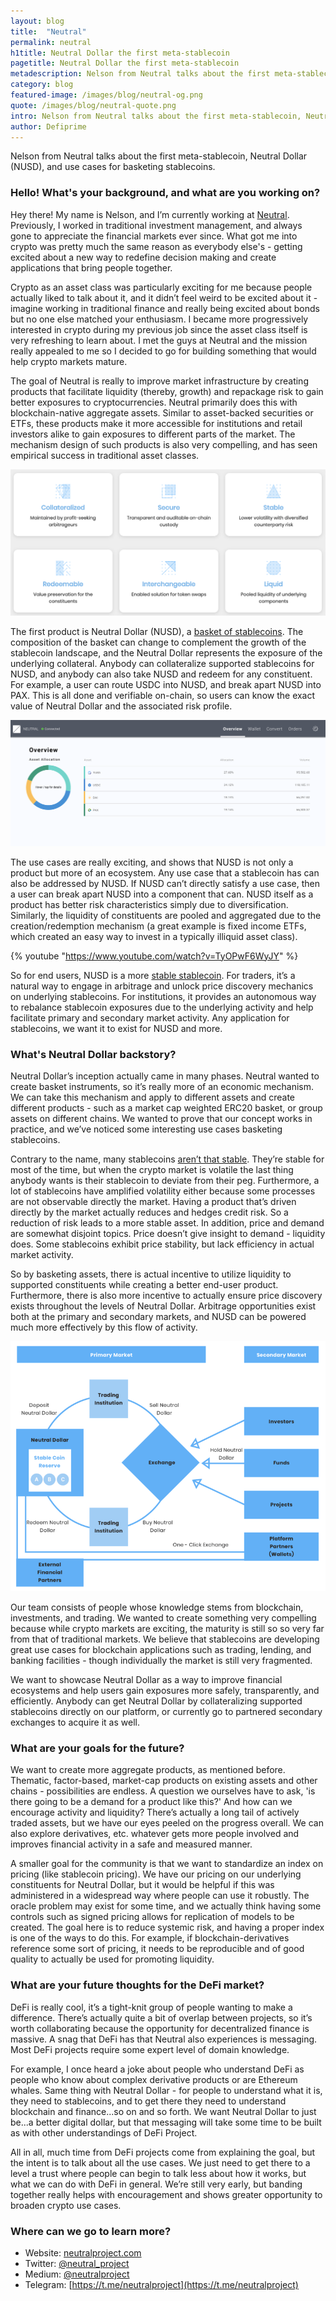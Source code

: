 ```yaml
---
layout: blog
title:  "Neutral"
permalink: neutral
h1title: Neutral Dollar the first meta-stablecoin  
pagetitle: Neutral Dollar the first meta-stablecoin   
metadescription: Nelson from Neutral talks about the first meta-stablecoin, Neutral Dollar (NUSD), and use cases for basketing stablecoins.
category: blog
featured-image: /images/blog/neutral-og.png
quote: /images/blog/neutral-quote.png
intro: Nelson from Neutral talks about the first meta-stablecoin, Neutral Dollar (NUSD), and use cases for basketing stablecoins.   
author: Defiprime
---
```

Nelson from Neutral talks about the first meta-stablecoin, Neutral Dollar (NUSD), and use cases for basketing stablecoins.

### Hello! What's your background, and what are you working on?

Hey there! My name is Nelson, and I’m currently working at [Neutral](http://neutralproject.com). Previously, I worked in traditional investment management, and always gone to appreciate the financial markets ever since. What got me into crypto was pretty much the same reason as everybody else's - getting excited about a new way to redefine decision making and create applications that bring people together.

Crypto as an asset class was particularly exciting for me because people actually liked to talk about it, and it didn’t feel weird to be excited about it - imagine working in traditional finance and really being excited about bonds but no one else matched your enthusiasm. I became more progressively interested in crypto during my previous job since the asset class itself is very refreshing to learn about. I met the guys at Neutral and the mission really appealed to me so I decided to go for building something that would help crypto markets mature.

The goal of Neutral is really to improve market infrastructure by creating products that facilitate liquidity (thereby, growth) and repackage risk to gain better exposures to cryptocurrencies. Neutral primarily does this with blockchain-native aggregate assets. Similar to asset-backed securities or ETFs, these products make it more accessible for institutions and retail investors alike to gain exposures to different parts of the market. The mechanism design of such products is also very compelling, and has seen empirical success in traditional asset classes.

![](/images/blog/Neutral.png)

The first product is Neutral Dollar (NUSD), a [basket of stablecoins](https://medium.com/@neutralproject/visualizing-metastability-c0b7da9ade4b). The composition of the basket can change to complement the growth of the stablecoin landscape, and the Neutral Dollar represents the exposure of the underlying collateral. Anybody can collateralize supported stablecoins for NUSD, and anybody can also take NUSD and redeem for any constituent. For example, a user can route USDC into NUSD, and break apart NUSD into PAX. This is all done and verifiable on-chain, so users can know the exact value of Neutral Dollar and the associated risk profile.

![](/images/blog/Neutral3.png)

The use cases are really exciting, and shows that NUSD is not only a product but more of an ecosystem. Any use case that a stablecoin has can also be addressed by NUSD. If NUSD can’t directly satisfy a use case, then a user can break apart NUSD into a component that can. NUSD itself as a product has better risk characteristics simply due to diversification. Similarly, the liquidity of constituents are pooled and aggregated due to the creation/redemption mechanism (a great example is fixed income ETFs, which created an easy way to invest in a typically illiquid asset class).

{% youtube "https://www.youtube.com/watch?v=TyOPwF6WyJY" %}

So for end users, NUSD is a more [stable stablecoin](https://medium.com/@neutralproject/intro-to-neutral-dollar-98f95d1ff9f4). For traders, it’s a natural way to engage in arbitrage and unlock price discovery mechanics on underlying stablecoins. For institutions, it provides an autonomous way to rebalance stablecoin exposures due to the underlying activity and help facilitate primary and secondary market activity. Any application for stablecoins, we want it to exist for NUSD and more.

### What's Neutral Dollar backstory?

Neutral Dollar’s inception actually came in many phases. Neutral wanted to create basket instruments, so it’s really more of an economic mechanism. We can take this mechanism and apply to different assets and create different products - such as a market cap weighted ERC20 basket, or group assets on different chains. We wanted to prove that our concept works in practice, and we’ve noticed some interesting use cases basketing stablecoins.

Contrary to the name, many stablecoins [aren’t that stable](https://hackernoon.com/a-case-study-on-husd-752b16a2d1f8). They’re stable for most of the time, but when the crypto market is volatile the last thing anybody wants is their stablecoin to deviate from their peg. Furthermore, a lot of stablecoins have amplified volatility either because some processes are not observable directly the market. Having a product that’s driven directly by the market actually reduces and hedges credit risk. So a reduction of risk leads to a more stable asset. In addition, price and demand are somewhat disjoint topics. Price doesn’t give insight to demand - liquidity does. Some stablecoins exhibit price stability, but lack efficiency in actual market activity.

So by basketing assets, there is actual incentive to utilize liquidity to supported constituents while creating a better end-user product. Furthermore, there is also more incentive to actually ensure price discovery exists throughout the levels of Neutral Dollar. Arbitrage opportunities exist both at the primary and secondary markets, and NUSD can be powered much more effectively by this flow of activity.

![](/images/blog/neutral2.png)

Our team consists of people whose knowledge stems from blockchain, investments, and trading. We wanted to create something very compelling because while crypto markets are exciting, the maturity is still so so very far from that of traditional markets. We believe that stablecoins are developing great use cases for blockchain applications such as trading, lending, and banking facilities - though individually the market is still very fragmented.

We want to showcase Neutral Dollar as a way to improve financial ecosystems and help users gain exposures more safely, transparently, and efficiently. Anybody can get Neutral Dollar by collateralizing supported stablecoins directly on our platform, or currently go to partnered secondary exchanges to acquire it as well.

### What are your goals for the future?

We want to create more aggregate products, as mentioned before. Thematic, factor-based, market-cap products on existing assets and other chains - possibilities are endless. A question we ourselves have to ask, 'is there going to be a demand for a product like this?' And how can we encourage activity and liquidity? There’s actually a long tail of actively traded assets, but we have our eyes peeled on the progress overall. We can also explore derivatives, etc. whatever gets more people involved and improves financial activity in a safe and measured manner.

A smaller goal for the community is that we want to standardize an index on pricing (like stablecoin pricing). We have our pricing on our underlying constituents for Neutral Dollar, but it would be helpful if this was administered in a widespread way where people can use it robustly. The oracle problem may exist for some time, and we actually think having some controls such as signed pricing allows for replication of models to be created. The goal here is to reduce systemic risk, and having a proper index is one of the ways to do this. For example, if blockchain-derivatives reference some sort of pricing, it needs to be reproducible and of good quality to actually be used for promoting liquidity.

### What are your future thoughts for the DeFi market?

DeFi is really cool, it’s a tight-knit group of people wanting to make a difference. There’s actually quite a bit of overlap between projects, so it’s worth collaborating because the opportunity for decentralized finance is massive. A snag that DeFi has that Neutral also experiences is messaging. Most DeFi projects require some expert level of domain knowledge.

For example, I once heard a joke about people who understand DeFi as people who know about complex derivative products or are Ethereum whales. Same thing with Neutral Dollar - for people to understand what it is, they need to stablecoins, and to get there they need to understand blockchain and finance...so on and so forth. We want Neutral Dollar to just be...a better digital dollar, but that messaging will take some time to be built as with other understandings of DeFi Project.

All in all, much time from DeFi projects come from explaining the goal, but the intent is to talk about all the use cases. We just need to get there to a level a trust where people can begin to talk less about how it works, but what we can do with DeFi in general. We’re still very early, but banding together really helps with encouragement and shows greater opportunity to broaden crypto use cases.

### Where can we go to learn more?

- Website: [neutralproject.com](http://neutralproject.com)
- Twitter: [@neutral_project](https://twitter.com/neutral_project)
- Medium: [@neutralproject](https://medium.com/@neutralproject)
- Telegram: [https://t.me/neutralproject](https://t.me/neutralproject)
